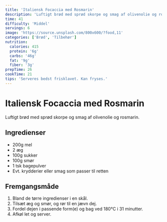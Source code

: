 ```yaml
---
title: 'Italiensk Focaccia med Rosmarin'
description: 'Luftigt brød med sprød skorpe og smag af olivenolie og rosmarin.'
time: 41
difficulty: 'Middel'
servings: 6
image: 'https://source.unsplash.com/800x600/?food,11'
categories: ['Brød', 'Tilbehør']
nutrition:
  calories: 415
  protein: '6g'
  carbs: '46g'
  fat: '9g'
  fiber: '3g'
prepTime: 26
cookTime: 21
tips: 'Serveres bedst frisklavet. Kan fryses.'
---
```


# Italiensk Focaccia med Rosmarin

Luftigt brød med sprød skorpe og smag af olivenolie og rosmarin.

## Ingredienser

- 200g mel  
- 2 æg  
- 100g sukker  
- 100g smør  
- 1 tsk bagepulver  
- Evt. krydderier eller smag som passer til retten

## Fremgangsmåde

1. Bland de tørre ingredienser i en skål.
2. Tilsæt æg og smør, og rør til en jævn dej.
3. Fordel dejen i passende form(e) og bag ved 180°C i 31 minutter.
4. Afkøl let og server.
